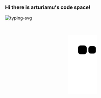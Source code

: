 ### Hi there is arturiamu's code space!

<p align="">
   <img src="https://readme-typing-svg.herokuapp.com?color=28696B&size=21&center=true&lines=%7ECoding%20My%20Life%7E" alt="typing-svg">
</p>

[//]: # (My ![Visitor Count]&#40;https://profile-counter.glitch.me/arturiamu/count.svg&#41; Visitor)

<div align="">
  <img height="170px" src="https://github-readme-stats.vercel.app/api?username=arturiamu"  alt=""/>
  <img height="170px" src="https://github-readme-stats.vercel.app/api/top-langs/?username=arturiamu&layout=compact&langs_count=8"  alt=""/>
</div>

<div align="">
    <img  src="https://github-readme-streak-stats.herokuapp.com/?user=arturiamu"  alt=""/>
</div>

<div align="center"><img src="https://raw.githubusercontent.com/arturiamu/arturiamu/main/assets/github-contribution-grid-snake.svg" ></div>

